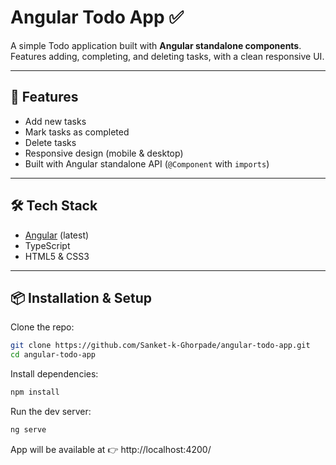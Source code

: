 # Angular Todo App ✅

A simple Todo application built with **Angular standalone components**.  
Features adding, completing, and deleting tasks, with a clean responsive UI.

---

## 🚀 Features
- Add new tasks
- Mark tasks as completed
- Delete tasks
- Responsive design (mobile & desktop)
- Built with Angular standalone API (`@Component` with `imports`)

---

## 🛠 Tech Stack
- [Angular](https://angular.dev/) (latest)
- TypeScript
- HTML5 & CSS3

---

## 📦 Installation & Setup

Clone the repo:

```bash
git clone https://github.com/Sanket-k-Ghorpade/angular-todo-app.git
cd angular-todo-app
```

Install dependencies:
```bash
npm install
```

Run the dev server:
```bash
ng serve
```


App will be available at 👉 http://localhost:4200/
